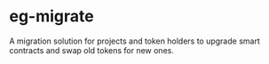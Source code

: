 # eg-migrate
A migration solution for projects and token holders to upgrade smart contracts and swap old tokens for new ones. 
